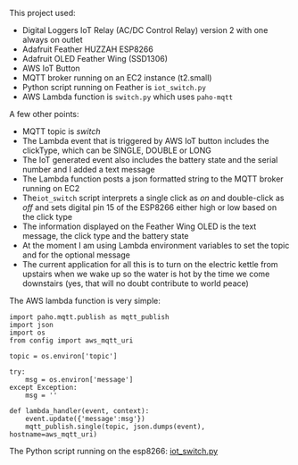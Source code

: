 This project used:
- Digital Loggers IoT Relay (AC/DC Control Relay) version 2 with one always on outlet
- Adafruit Feather HUZZAH ESP8266
- Adafruit OLED Feather Wing (SSD1306)
- AWS IoT Button
- MQTT broker running on an EC2 instance (t2.small)
- Python script running on Feather is `iot_switch.py`
- AWS Lambda function is `switch.py` which uses `paho-mqtt`

A few other points:
- MQTT topic is *switch*
- The Lambda event that is triggered by AWS IoT button includes the clickType, which can be SINGLE, DOUBLE or LONG
- The IoT generated event also includes the battery state and the serial number and I added a text message
- The Lambda function posts a json formatted string to the MQTT broker running on EC2
- The`iot_switch` script interprets a single click as *on* and double-click as *off* and sets digital pin 15 of the ESP8266 either high or low based on the click type
- The information displayed on the Feather Wing OLED is the text message, the click type and the battery state
- At the moment I am using Lambda environment variables to set the topic and for the optional message
- The current application for all this is to turn on the electric kettle from upstairs when we wake up so the water is hot by the time we come downstairs (yes, that will no doubt contribute to world peace)

The AWS lambda function is very simple:

    import paho.mqtt.publish as mqtt_publish
    import json
    import os
    from config import aws_mqtt_uri
    
    topic = os.environ['topic']
    
    try:
        msg = os.environ['message']
    except Exception:
        msg = ''
        
    def lambda_handler(event, context):
        event.update({'message':msg'})
        mqtt_publish.single(topic, json.dumps(event), hostname=aws_mqtt_uri)
        
        
The Python script running on the esp8266:  [iot_switch.py](https://github.com/slzatz/esp8266/blob/master/iot_switch.py)
